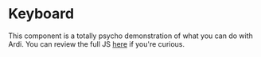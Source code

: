 # Keyboard

This component is a totally psycho demonstration of what you can do with Ardi. You can review the full JS [here](https://ardi.netlify.app/components/keyboard.js) if you're curious.

<script src="/components/keyboard.js" type="module"></script>

<ardi-keyboard instrument="piano" octaves="2" start="3" style="width: 100%"></ardi-keyboard>
